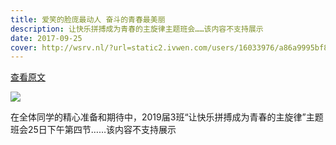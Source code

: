 ```yaml
---
title: 爱笑的脸庞最动人 奋斗的青春最美丽
description: 让快乐拼搏成为青春的主旋律主题班会……该内容不支持展示
date: 2017-09-25
cover: http://wsrv.nl/?url=static2.ivwen.com/users/16033976/a86a9995bf81469ca43409cc38008ec1.jpg
---
```


[查看原文](https://www.meipian.cn/taa208a)

![](http://wsrv.nl/?url=static2.ivwen.com/users/16033976/a86a9995bf81469ca43409cc38008ec1.jpg)

在全体同学的精心准备和期待中，2019届3班“让快乐拼搏成为青春的主旋律”主题班会25日下午第四节……该内容不支持展示